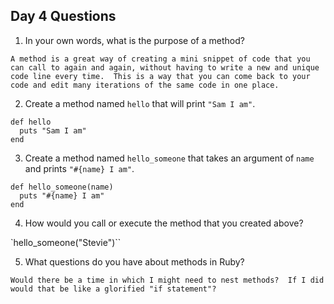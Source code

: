 ## Day 4 Questions

1. In your own words, what is the purpose of a method?

  ```
  A method is a great way of creating a mini snippet of code that you can call to again and again, without having to write a new and unique code line every time.  This is a way that you can come back to your code and edit many iterations of the same code in one place.
  ```

2. Create a method named `hello` that will print `"Sam I am"`.

  ```
  def hello
    puts "Sam I am"
  end
  ```  

3. Create a method named `hello_someone` that takes an argument of `name` and prints `"#{name} I am"`.

  ```
  def hello_someone(name)
    puts "#{name} I am"
  end
  ```

4. How would you call or execute the method that you created above?

  `hello_someone("Stevie")``

5. What questions do you have about methods in Ruby?

  ```
  Would there be a time in which I might need to nest methods?  If I did would that be like a glorified "if statement"?
  ```
